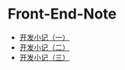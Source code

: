 # Front-End-Note

- [开发小记（一）](https://zyycode.github.io/Front-End-Note/dev-01)
- [开发小记（二）](https://zyycode.github.io/Front-End-Note/dev-02)
- [开发小记（三）](https://zyycode.github.io/Front-End-Note/dev-03)

